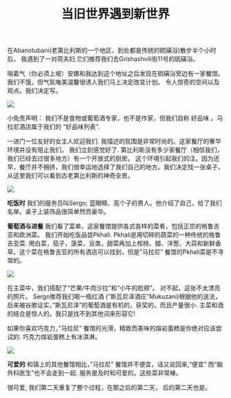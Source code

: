 ﻿---
language: zh
url: blog/georgia/post-3
template: blog_post
post_id: 3
title: 当旧世界遇到新世界
名称: 当旧世界遇到新世界(一名”马拉尼” 餐馆的客人在博客上发表文章)
category_id: 1
---
在Abanotubani(老第比利斯的一个地区，到处都是传统的硫磺浴)散步半个小时后，
我遇到了一对荷夫妇.它们推荐我们去Grishashvili街11号的硫磺浴。

喘着气（你必须上坡）安娜和我达到这个地址之后发现在硫磺浴旁边有一家餐馆。我们不饿，但气氛唯美温馨很诱人我们马上决定改变计划。
令人惊奇的空间以及观点。我们决定写。

![](/library/blog/entrance-marani.jpg)

小免责声明： 我们不是食物或葡萄酒专家，也不是作家，但我们自称
好品味 。马拉尼酒店属于我们的 “好品味列表”.

一进门一位友好的女主人欢迎我们. 我描述的氛围是非常时尚的。这家餐厅的奢华环境并没有阻止我们， 我们立刻感觉好了.
第比利斯没有多少家餐厅（相信我们，我们已经去过很多地方）有一个开放式的厨房。 这个环境引起我们的注。因为还早，餐厅并不拥挤，我们很幸运地选择了我们自己的地方。我们决定找一张桌子，从这里我们可以看到古老第比利斯的神奇全景。

![](/library/blog/marani-interior.jpg)

**吃饭时**
我们的服务员叫Sergo; 蓝眼睛、高个子的男人。他介绍了自己，给了我们名单。桌子上装饰品很简单然而豪华。

**葡萄酒与进餐**
我们看了菜单，这家餐馆提供各式各样的菜肴，包括正宗的格鲁吉亚和欧洲菜。
我们开始吃饭品尝Pkhali. Pkhali是用切碎的蔬菜的一种传统的格鲁吉亚菜. 用白菜，茄子，菠菜，豆类，甜菜再加上核桃、醋、洋葱、大蒜和新鲜香草。这个菜在格鲁吉亚的所有酒店可以找到，但是”马拉尼” 餐馆的Pkhali菜是不寻常的。
 


![](/library/blog/phkali.jpg)

在主菜中，我们搭配了“芒果/牛肉沙拉”和“小牛的脸颊”。
对不起，这张不太漂亮的照片。
Sergo推荐我们喝一瓶红酒 (″斯瓦尼泽酒庄″Mukuzani)根据他的说法，后来被谷歌证实，”斯瓦尼泽”的葡萄酒是有机的，获奖的，而且产量很小. 主菜和酒的结合是惊人的。我只是找不到其他词来形容它!

[](/library/blog/wine-and-food.jpg)

如果你喜欢巧克力，”马拉尼” 餐馆的光滑，精致而美味的熔岩蛋糕是你绝对应该尝试的. 巧克力熔岩蛋糕上有冰淇淋。

![](/library/blog/lava-cake.jpg)

**可爱的**
和镇上的其他餐馆相比，”马拉尼” 餐馆并不便宜，话又说回来,“便宜”
而“脑外科医生”也不会走到一起. 服务是及时和可爱的，这些菜非常棒。

很可爱, 我们第二天重复了整个过程，在那之后的第二天，
后的第二天也是。

